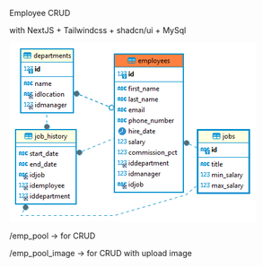 Employee CRUD

with NextJS + Tailwindcss + shadcn/ui + MySql

![ERD](https://github.com/excel007/emp_crud/blob/main/public/erd.png)

/emp_pool -> for CRUD

/emp_pool_image -> for CRUD with upload image
